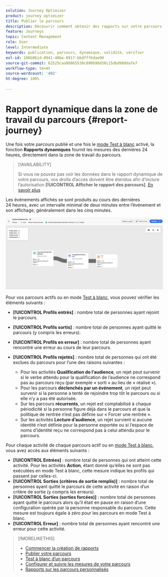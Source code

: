 ```yaml
---
solution: Journey Optimizer
product: journey optimizer
title: Publier le parcours
description: Découvrir comment obtenir des rapports sur votre parcours
feature: Journeys
topic: Content Management
role: User
level: Intermediate
keywords: publication, parcours, dynamique, validité, vérifier
exl-id: 186b061d-0941-48be-8917-bbdfff6dae90
source-git-commit: 62525caa9b065538c090b98d38c15dbd960dafe7
workflow-type: tm+mt
source-wordcount: '402'
ht-degree: 100%

---
```


# Rapport dynamique dans la zone de travail du parcours {#report-journey}

Une fois votre parcours publié et une fois le [mode Test à blanc](journey-dry-run.md) activé, la fonction **Rapports dynamiques** fournit les mesures des dernières 24 heures, directement dans la zone de travail du parcours.


>[!AVAILABILITY]
>
>Si vous ne pouvez pas voir les données dans le rapport dynamique de votre parcours, vos droits d’accès doivent être étendus afin d’inclure l’autorisation **[!UICONTROL Afficher le rapport des parcours]**. [En savoir plus](../administration/permissions.md)


Les événements affichés se sont produits au cours des dernières 24 heures, avec un intervalle minimal de deux minutes entre l’événement et son affichage, généralement dans les cinq minutes.

![](assets/journey_live_report.png)

Pour vos parcours actifs ou en mode [Test à blanc](journey-dry-run.md), vous pouvez vérifier les éléments suivants :

* **[!UICONTROL Profils entrés]** : nombre total de personnes ayant rejoint le parcours.
* **[!UICONTROL Profils sortis]** : nombre total de personnes ayant quitté le parcours (y compris les erreurs).
* **[!UICONTROL Profils en erreur]** : nombre total de personnes ayant rencontré une erreur au cours de leur parcours.
* **[!UICONTROL Profils rejetés]** : nombre total de personnes qui ont été exclues du parcours pour l’une des raisons suivantes :

   * Pour les activités **Qualification de l’audience**, un rejet peut survenir si le verbe attendu pour la qualification de l’audience ne correspond pas au parcours reçu (par exemple « sorti » au lieu de « réalisé »).
   * Pour les parcours **déclenchés par un événement**, un rejet peut survenir si la personne a tenté de rejoindre trop tôt le parcours ou si elle n’y a pas été autorisée.
   * Sur les parcours **récurrents**, un rejet est comptabilisé à chaque périodicité si la personne figure déjà dans le parcours et que la politique de rentrée n’est pas définie sur « Forcer une rentrée ».
   * Sur les activités **Lecture d’audience**, un rejet survient si aucune identité n’est définie pour la personne exportée ou si l’espace de noms d’identité reçu ne correspond pas à celui attendu pour le parcours.

Pour chaque activité de chaque parcours actif ou en [mode Test à blanc](journey-dry-run.md), vous avez accès aux éléments suivants :

* **[!UICONTROL Entrées]** : nombre total de personnes qui ont atteint cette activité. Pour les activités **Action**, étant donné qu’elles ne sont pas exécutées en mode Test à blanc, cette mesure indique les profils qui passent par celles-ci.
* **[!UICONTROL Sorties (critères de sortie remplis)]** : nombre total de personnes ayant quitté le parcours de cette activité en raison d’un critère de sortie (y compris les erreurs).
* **[!UICONTROL Sorties (sorties forcées)]** : nombre total de personnes ayant quitté le parcours alors qu’il était en pause en raison d’une configuration opérée par la personne responsable du parcours. Cette mesure est toujours égale à zéro pour les parcours en mode Test à blanc.
* **[!UICONTROL Erreur]** : nombre total de personnes ayant rencontré une erreur pour cette activité.


>[!MORELIKETHIS]
>
>* [Commencer la création de rapports](../reports/gs-reports.md)
>* [Publier votre parcours](publishing-the-journey.md)
>* [Test à blanc d’un parcours](journey-dry-run.md)
>* [Configurer et suivre les mesures de votre parcours](success-metrics.md)
>* [Rapports sur les parcours personnalisés](../reports/sharing-overview.md)